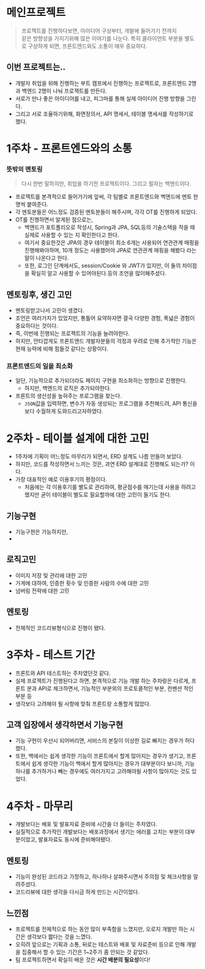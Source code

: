 # 메인프로젝트
 > 프로젝트를 진행하다보면, 아이디어 구상부터, 개발에 들어가기 전까지  
 > 같은 방향성을 가지기위해 많은 이야기를 나눈다. 
 > 특히 클라이언트 부분을 별도로 구상하게 되면, 프론트엔드와도 소통이 매우 중요하다.
 
## 이번 프로젝트는..
 - 개발자 취업을 위해 진행하는 부트 캠프에서 진행하는 프로젝트로, 프론트엔드 2명과 백엔드 2명이 나눠 프로젝트를 만든다.
 - 서로가 만나 좋은 아이디어를 내고, 피그마를 통해 실제 아이디어 진행 방향을 그린다. 
 - 그리고 서로 조율하기위해, 화면정의서, API 명세서, 테이블 명세서를 작성하기로 했다.
 
# 1주차 - 프론트엔드와의 소통
### 뜻밖의 멘토링 
> 다시 한번 말하지만, 취업을 하기전 프로젝트이다. 그리고 필자는 백엔드이다.
 - 프로젝트를 본격적으로 들어가기에 앞써, 각 팀별로 프론트엔드와 백엔드에 멘토 한명씩 붙여준다.
 - 각 멘토분들은 어느정도 검증된 멘토분들이 해주시며, 각각 OT를 진행하게 되었다. 
 - OT를 진행하면서 알게된 점으로는, 
   - 백엔드가 포트폴리오로 작성시, Spring과 JPA, SQL등의 기술스택을 적을 때 실제로 사용할 수 있는 지 확인한다고 한다. 
   - 여기서 중요한것은 JPA의 경우 테이블이 최소 6개는 사용되어 연관관계 매핑을 진행해봐야하며, 10개 정도는 사용했어야 JPA로 연관관계 매핑을 해봤다 라는 말이 나온다고 한다. 
   - 또한, 로그인 단계에서도, session/Cookie 와 JWT가 있지만, 이 둘의 차이점을 확실히 알고 사용할 수 있어야된다.등의 조언을 많이해주셨다. 

## 멘토링후, 생긴 고민 
 - 멘토링받고나서 고민이 생겼다.
 - 조언은 여러가지가 있었지만, 통틀어 요약하자면 결국 다양한 경험, 폭넓은 경험이 중요하다는 것이다.
 - 즉, 이번에 진행되는 프로젝트의 기능을 늘려야한다.
 - 하지만, 안타깝게도 프론트엔드 개발자분들의 걱정과 우려로 인해 추가적인 기능은 현재 능력에 비해 힘들것 같다는 상황이다.

### 프론트엔드의 일을 최소화
 - 일단, 기능적으로 추가되더라도 페이지 구현을 최소화하는 방향으로 진행한다.
   - 하지만, 백엔드의 로직은 추가되야한다.
 - 프론트의 생산성을 높혀주는 프로그램을 찾는다. 
   - `JSON`값을 입력하면, 변수가 자동 생성되는 프로그램을 추천해드려, API 통신을 보다 수월하게 도와드리고자하였다.


# 2주차 - 테이블 설계에 대한 고민
 - 1주차에 기획이 어느정도 마무리가 되면서, ERD 설계도 나름 만들어 보았다. 
 - 하지만, 코드를 작성하면서 느끼는 것은, 과연 ERD 설계대로 진행해도 되는가? 이다. 
 - 가장 대표적인 예로 이용후기의 평점이다. 
   - 처음에는 각 이용후기를 별도로 관리하여, 평균점수를 매기는데 사용을 하려고 했지만 굳이 테이블이 별도로 필요할까에 대한 고민이 들기도 한다.

## 기능구현 
 - 기능구현은 가능하지만, 
 -

## 로직고민 
 - 이미지 저장 및 관리에 대한 고민
 - 가게에 대하여, 인증한 횟수 및 인증한 사람의 수에 대한 고민
 - 넘버링 전략에 대한 고민


## 멘토링
 - 전체적인 코드리뷰형식으로 진행이 됐다.


# 3주차 - 테스트 기간
 - 프론트와 API 테스트하는 주차였던것 같다. 
 - 실제 프로젝트가 진행된다고 하면, 본격적으로 기능 개발 하는 주차랑은 다르게, 프론트 분과 API로 체크하면서, 기능적인 부분외의 프로토콜적인 부분, 컨벤션 적인 부분 등 
 - 생각보다 고려해야 될 사항에 맞춰 프론트랑 소통할게 많았다.

## 고객 입장에서  생각하면서 기능구현 
 - 기능 구현이 우선시 되어버리면, 서비스의 본질이 이상한 길로 빠지는 경우가 허다했다. 
 - 또한, 백에서는 쉽게 생각한 기능이 프론트에서 할게 많아지는 경우가 생기고, 프론트에서 쉽게 생각한 기능이 백에서 할게 많아지는 경우가 대부분이다 보니까, 기능하나를 추가하거나 빼는 경우에도 여러가지고 고려해야될 사항이 많아지는 것도 있었다.



# 4주차 -  마무리 
 - 개발보다는 배포 및 발표자료 준비에 시간을 더 들이는 주차였다. 
 - 실질적으로 추가적인 개발보다는 배포과정에서 생기는 에러를 고치는 부분이 대부분이었고, 발표자료도 동시에 준비해야됐다.
## 멘토링 
 - 기능이 완성된 코드라고 가정하고, 하나하나 살펴주시면서 주의점 및 체크사항을 알려주셨다.
 - 코드리뷰에 대한 생각을 다시금 하게 만드는 시간이었다.



## 느낀점
 - 프로젝트를 전체적으로 하는 동안 많이 부족함을 느꼈지만, 오로지 개발만 하는 시간은 생각보다 짧다는 것을 느꼈다. 
 - 오히려 앞으로는 기획과 소통, 뒤로는 테스트와 배포 및 자료준비 등으로 인해 개발을 집중해서 할 수 있는 기간은 1~2주가 좀 안되는 것 같았다. 
 - 팀 프로젝트하면서 확실히 배운 것은 **시간 배분의 필요성**이다!